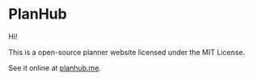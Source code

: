 # PlanHub
Hi!

This is a open-source planner website licensed under the MIT License.

See it online at [planhub.me](http://planhub.me).
